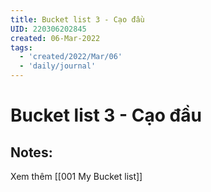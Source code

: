```yaml
---
title: Bucket list 3 - Cạo đầu
UID: 220306202845
created: 06-Mar-2022
tags:
  - 'created/2022/Mar/06'
  - 'daily/journal'
---
```

# Bucket list 3 - Cạo đầu

## Notes:


Xem thêm [[001 My Bucket list]]